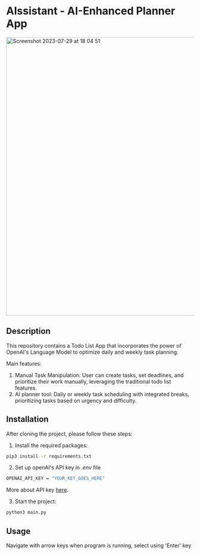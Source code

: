 # AIssistant - AI-Enhanced Planner App

<img width="746" alt="Screenshot 2023-07-29 at 18 04 51" src="https://github.com/AkvileJank/AIsisstant/assets/117858773/e5e927fb-ade2-4692-83be-c336e0935892">

## Description

This repository contains a Todo List App that incorporates the power of OpenAI's Language Model to optimize daily and weekly task planning.

Main features:

1.  Manual Task Manipulation: User can create tasks, set deadlines, and prioritize their work manually, leveraging the traditional todo list features.
2.  AI planner tool: Daily or weekly task scheduling with integrated breaks, prioritizing tasks based on urgency and difficulty.

## Installation

After cloning the project, please follow these steps:


1. Install the required packages:

```bash
pip3 install -r requirements.txt
```

2.  Set up openAI's API key in *.env* file
```bash
OPENAI_API_KEY = "YOUR_KEY_GOES_HERE"
```
More about API key [here](https://platform.openai.com/account/api-keys).

3. Start the project:

```bash
python3 main.py
```

## Usage

Navigate with arrow keys when program is running, select using 'Enter' key
